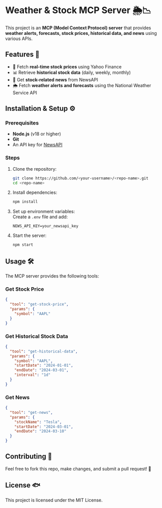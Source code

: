 # Weather & Stock MCP Server 🌦️📉

This project is an **MCP (Model Context Protocol) server** that provides **weather alerts, forecasts, stock prices, historical data, and news** using various APIs.

## Features 🚀
- 🐼 Fetch **real-time stock prices** using Yahoo Finance
- 📊 Retrieve **historical stock data** (daily, weekly, monthly)
- 📰 Get **stock-related news** from NewsAPI
- 🌦️ Fetch **weather alerts and forecasts** using the National Weather Service API

## Installation & Setup ⚙️

### Prerequisites
- **Node.js** (v18 or higher)
- **Git**
- An API key for [NewsAPI](https://newsapi.org/)

### Steps
1. Clone the repository:
   ```sh
   git clone https://github.com/<your-username>/<repo-name>.git
   cd <repo-name>
   ```
2. Install dependencies:
   ```sh
   npm install
   ```
3. Set up environment variables:  
   Create a `.env` file and add:
   ```
   NEWS_API_KEY=your_newsapi_key
   ```
4. Start the server:
   ```sh
   npm start
   ```

## Usage 🛠️
The MCP server provides the following tools:

### Get Stock Price
```json
{
  "tool": "get-stock-price",
  "params": {
    "symbol": "AAPL"
  }
}
```
### Get Historical Stock Data
```json
{
  "tool": "get-historical-data",
  "params": {
    "symbol": "AAPL",
    "startDate": "2024-01-01",
    "endDate": "2024-03-01",
    "interval": "1d"
  }
}
```
### Get News
```json
{
  "tool": "get-news",
  "params": {
    "stockName": "Tesla",
    "startDate": "2024-03-01",
    "endDate": "2024-03-10"
  }
}
```

## Contributing 🤝
Feel free to fork this repo, make changes, and submit a pull request! 🚀

## License 🐟
This project is licensed under the MIT License.